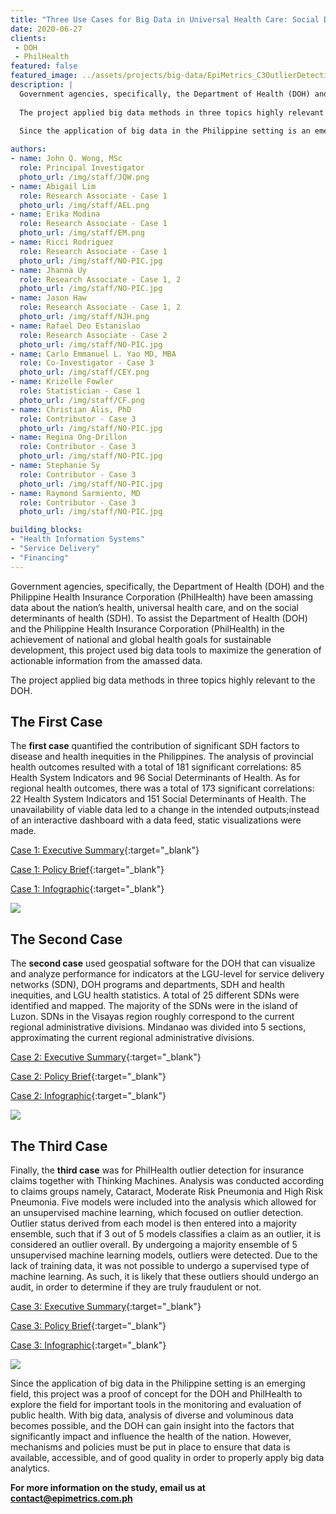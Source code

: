 ```yaml
---
title: "Three Use Cases for Big Data in Universal Health Care: Social Determinants of Health, Service Delivery Networks, and Fraud Detection"
date: 2020-06-27
clients:
 - DOH
 - PhilHealth
featured: false
featured_image: ../assets/projects/big-data/EpiMetrics_C3OutlierDetection_Infographic_022018.png
description: |
  Government agencies, specifically, the Department of Health (DOH) and the Philippine Health Insurance Corporation (PhilHealth) have been amassing data about the nation’s health, universal health  care, and on the social determinants of health (SDH). To assist the Department of Health (DOH) and the Philippine Health Insurance Corporation (PhilHealth) in the achievement of national and global health goals for sustainable development, this project used big data tools to maximize the generation of actionable information from the amassed data.
  
  The project applied big data methods in three topics highly relevant to the DOH. The first case quantified the contribution of significant SDH factors to disease and health inequities in the Philippines. The second case used geospatial software for the DOH that can visualize and analyze performance for indicators at the LGU-level for service delivery networks (SDN), DOH programs and departments, SDH and health inequities, and LGU health statistics. Lastly, the third case was for PhilHealth outlier detection for insurance claims together with Thinking Machines.
  
  Since the application of big data in the Philippine setting is an emerging field, this project was a proof of concept for the DOH and PhilHealth to explore the field for important tools in the monitoring and evaluation of public health. With big data, analysis of diverse and voluminous data becomes possible, and the DOH can gain insight into the factors that significantly impact and influence the health of the nation. However, mechanisms and policies must be put in place to ensure that data is available, accessible, and of good quality in order to properly apply big data analytics.

authors: 
- name: John Q. Wong, MSc
  role: Principal Investigator
  photo_url: /img/staff/JQW.png
- name: Abigail Lim
  role: Research Associate - Case 1
  photo_url: /img/staff/AEL.png
- name: Erika Modina
  role: Research Associate - Case 1
  photo_url: /img/staff/EM.png
- name: Ricci Rodriguez
  role: Research Associate - Case 1
  photo_url: /img/staff/NO-PIC.jpg
- name: Jhanna Uy
  role: Research Associate - Case 1, 2
  photo_url: /img/staff/NO-PIC.jpg
- name: Jason Haw
  role: Research Associate - Case 1, 2
  photo_url: /img/staff/NJH.png
- name: Rafael Deo Estanislao
  role: Research Associate - Case 2
  photo_url: /img/staff/NO-PIC.jpg
- name: Carlo Emmanuel L. Yao MD, MBA
  role: Co-Investigator - Case 3
  photo_url: /img/staff/CEY.png
- name: Krizelle Fowler
  role: Statistician - Case 1
  photo_url: /img/staff/CF.png
- name: Christian Alis, PhD
  role: Contributor - Case 3
  photo_url: /img/staff/NO-PIC.jpg
- name: Regina Ong-Drillon
  role: Contributor - Case 3
  photo_url: /img/staff/NO-PIC.jpg
- name: Stephanie Sy
  role: Contributor - Case 3
  photo_url: /img/staff/NO-PIC.jpg
- name: Raymond Sarmiento, MD
  role: Contributor - Case 3
  photo_url: /img/staff/NO-PIC.jpg

building_blocks:
- "Health Information Systems"
- "Service Delivery"
- "Financing"
---
```


Government agencies, specifically, the Department of Health (DOH) and the Philippine Health Insurance Corporation (PhilHealth) have been amassing data about the nation’s health, universal health  care, and on the social determinants of health (SDH). To assist the Department of Health (DOH) and the Philippine Health Insurance Corporation (PhilHealth) in the achievement of national and global health goals for sustainable development, this project used big data tools to maximize the generation of actionable information from the amassed data.

The project applied big data methods in three topics highly relevant to the DOH. 

## The First Case

The **first case** quantified the contribution of significant SDH factors to disease and health inequities in the Philippines. The analysis of provincial health outcomes resulted with a total of 181 significant correlations: 85 Health System Indicators and 96 Social Determinants of Health. As for regional health outcomes, there was a total of 173 significant correlations: 22 Health System Indicators and 151 Social Determinants of Health. The unavailability of viable data led to a change in the intended outputs;instead of an interactive dashboard with a data feed, static visualizations were made.

[Case 1: Executive Summary](../assets/projects/big-data/EpiMetrics_C1SocialDeterminants_ExecSumm.pdf){:target="_blank"}

[Case 1: Policy Brief](../assets/projects/big-data/EpiMetrics_C1SocialDeterminants_PolicyBrief_022018.pdf){:target="_blank"}

[Case 1: Infographic](../assets/projects/big-data/EpiMetrics_C1SocialDeterminants_Infographic_062018-1.png){:target="_blank"}

![](../assets/projects/big-data/EpiMetrics_C1SocialDeterminants_Infographic_062018-1.png)

## The Second Case

The **second case** used geospatial software for the DOH that can visualize and analyze performance for indicators at the LGU-level for service delivery networks (SDN), DOH programs and departments, SDH and health inequities, and LGU health statistics. A total of 25 different SDNs were identified and mapped. The majority of the SDNs were in the island of Luzon. SDNs in the Visayas region roughly correspond to the current regional administrative divisions. Mindanao was divided into 5 sections, approximating the current regional administrative divisions.

[Case 2: Executive Summary](../assets/projects/big-data/EpiMetrics_C2SDN_ExecSumm.pdf){:target="_blank"}

[Case 2: Policy Brief](../assets/projects/big-data/EpiMetrics_C2ServiceDeliveryNetworks_PolicyBrief_022018.pdf){:target="_blank"}

[Case 2: Infographic](../assets/projects/big-data/EpiMetrics_C2SDNDevelopment_Infographic_062018.pdf){:target="_blank"}

![](../assets/projects/big-data/EpiMetrics_C2SDNDevelopment_Infographic_062018.png)

## The Third Case

Finally, the **third case** was for PhilHealth outlier detection for insurance claims together with Thinking Machines. Analysis was conducted according to claims groups namely, Cataract, Moderate Risk Pneumonia and High Risk Pneumonia. Five models were included into the analysis which allowed for an unsupervised machine learning, which focused on outlier detection. Outlier status derived from each model is then entered into a majority ensemble, such that if 3 out of 5 models classifies a claim as an outlier, it is considered an outlier overall. By undergoing a majority ensemble of 5 unsupervised machine learning models, outliers were detected. Due to the lack of training data, it was not possible to undergo a supervised type of machine learning. As such, it is likely that these outliers should undergo an audit, in order to determine if they are truly fraudulent or not.

[Case 3: Executive Summary](../assets/projects/big-data/EpiMetrics_C3OutlierDetection_ExecSumm.pdf){:target="_blank"}

[Case 3: Policy Brief](../assets/projects/big-data/EpiMetrics_C3OutlierDetection_PolicyBrief_022018.pdf){:target="_blank"}

[Case 3: Infographic](../assets/projects/big-data/EpiMetrics_C3OutlierDetection_Infographic_022018.png){:target="_blank"}

![](../assets/projects/big-data/EpiMetrics_C3OutlierDetection_Infographic_022018.png)

Since the application of big data in the Philippine setting is an emerging field, this project was a proof of concept for the DOH and PhilHealth to explore the field for important tools in the monitoring and evaluation of public health. With big data, analysis of diverse and voluminous data becomes possible, and the DOH can gain insight into the factors that significantly impact and influence the health of the nation. However, mechanisms and policies must be put in place to ensure that data is available, accessible, and of good quality in order to properly apply big data analytics.

**For more information on the study, email us at [contact@epimetrics.com.ph](mailto:contact@epimetrics.com.ph)**